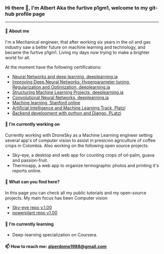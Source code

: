 ### Hi there 👋, I'm Albert Aka the furtive p1gm1, welcome to my git-hub profile page
--------------------------------------------

#### 💬 About me

I'm a Mechanical engineer, that after working six years in the oil and gas industry saw a better future on machine learning and technology, 
and became the furtive p1gm1. Living my days now trying to make a brighter world for all.

At the moment have the following certifications:

* [Neural Networks and deep learning, deeplearning.ia](https://coursera.org/share/6faf620ba44adcd3064053df0f38c095)
* [Improving Deep Neural Networks: Hyperparameter tuning, Regularization and Optimization, deeplearning.ia](https://coursera.org/share/ef278dc9fa2ca34892b157d4a617a126)
* [Structuring Machine Learning Projects, deeplearning.ia](https://coursera.org/share/a0ed22fc39918e37ea32f9aa0dc718ee)
* [Convolutional Neural Networks, deeplearning.ia](https://coursera.org/share/a0ed22fc39918e37ea32f9aa0dc718ee)
* [Machine learning, Stanford online](https://coursera.org/share/93493127a6de8fa986309e2d1ba66311)
* [Artificial Intelligence and Machine Learning Track, Platzi](https://platzi.com/p/aperdomo1988/ruta/5-ai/diploma/detalle/)
* [Backend development with python and Django, PLatzi](https://platzi.com/p/aperdomo1988/ruta/3-backend-python/diploma/detalle/)

#### 🔭 I’m currently working on

Currently working with DroneSky as a Machine Learning engineer setting several app's of computer vision 
to assist in presicion agriculture of coffee crops in Colombia. Also working on the following
open source projects:

* Sky-eye, a desktop and web app for counting crops of oil-palm, guava and passion-fruit.
* Thermoapp, a web app to organize termographic photos and printing it's reports online.

#### 🤔 What can you find here?

In this page you can check all my public tutorials and my open-source projects.
My main focus has been Computer vision

* [Sky-eye repo v.1.00](https://github.com/p1gm1/Sky-eye_desktop)
* [powerplant repo v1.00](https://github.com/p1gm1/powerplant)

#### 🌱 I’m currently learning 

* Deep-learning specialization on Coursera.

#### 📫 How to reach me: **alperdomo1988@gmail.com**

<!--
**p1gm1/p1gm1** is a ✨ _special_ ✨ repository because its `README.md` (this file) appears on your GitHub profile.

Here are some ideas to get you started:

- 🔭 I’m currently working on ...
- 🌱 I’m currently learning ...
- 👯 I’m looking to collaborate on ...
- 🤔 I’m looking for help with ...
- 💬 Ask me about ...
- 📫 How to reach me: ...
- 😄 Pronouns: ...
- ⚡ Fun fact: ...
-->
